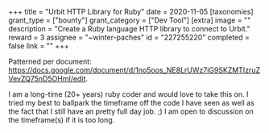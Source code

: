 +++
title = "Urbit HTTP Library for Ruby"
date = 2020-11-05
[taxonomies]
grant_type = ["bounty"]
grant_category = ["Dev Tool"]
[extra]
image = ""
description = "Create a Ruby language HTTP library to connect to Urbit."
reward = 3
assignee = "~winter-paches"
id = "227255220"
completed = false
link = ""
+++

Patterned per document:
https://docs.google.com/document/d/1no5oos_NE8LrUWz7iG9SKZMTIzruZVevZQ75nD5OHmI/edit.  

I am a long-time (20+ years) ruby coder and would love to take this on. I tried my best to ballpark the timeframe off the code I have seen as well as the fact that I still have an pretty full day job. ;) I am open to discussion on the timeframe(s) if it is too long.
    
